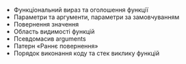 - Функціональний вираз та оголошення функції
- Параметри та аргументи, параметри за замовчуванням
- Повернення значення
- Область видимості функцій
- Псевдомасив arguments
- Патерн «Раннє повернення»
- Порядок виконання коду та стек виклику функцій
